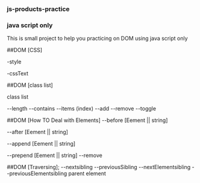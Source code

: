 ### js-products-practice
### java script only
 This is small project to help you practicing on DOM using java script only 

##DOM [CSS] 

-style 

-cssText

##DOM [class list]

class list

--length
--contains
--items (index)
--add 
--remove
--toggle

##DOM [How TO Deal with Elements]
--before [Eement || string]

--after [Eement || string]

--append [Eement || string]


--prepend [Eement || string]
--remove

##DOM [Traversing];
--nextsibling
--previousSibling
--nextElementsibling
--previousElementsibling
parent element
